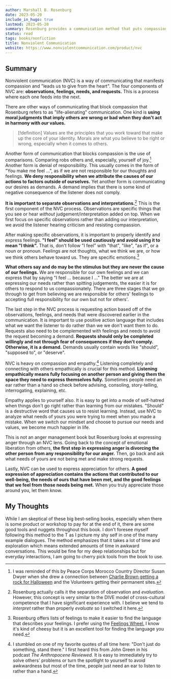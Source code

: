 ```yaml
---
author: Marshall B. Rosenburg
date: 2023-05-20
include_in_hugo: true
lastmod: 2023-05-20
summary: Rosenburg provides a communication method that puts compassion and empathy first. He provides the steps to communicating more effectively with a mix of concrete tools and abstract ideas.
status: read
tags: books/nonfiction
title: Nonviolent Communication
website: https://www.nonviolentcommunication.com/product/nvc
---
```


## Summary

Nonviolent communication (NVC) is a way of communicating that manifests compassion and "leads us to give from the heart". The four components of NVC are: **observations, feelings, needs, and requests.** This is a process where each one feeds into the next.

There are other ways of communicating that block compassion that Rosenburg refers to as "life-alienating" communication. One kind is **using moral judgments that imply others are wrong or bad when they don't act in harmony with *our* values.**

> [!definition] Values are the principles that you work toward that make up the core of your identity. Morals are what you believe to be right or wrong, especially when it comes to others.

Another form of communication that blocks compassion is the use of comparisons. Comparing robs others and, especially, yourself of joy.[^1] Another form is denial of responsibility. This usually comes in the form of "You make me feel …", as if we are not responsible for our thoughts and feelings. **We deny responsibility when we attribute the causes of our actions to factors outside of ourselves.** Yet another form is communicating our desires as demands. A demand implies that there is some kind of negative consequence of the listener does not comply.

**It is important to separate observations and interpretations.**[^2] This is the first component of the NVC process. Observations are specific things that you see or hear *without* judgement/interpretation added on top. When we first focus on specific observations rather than adding our interpretation, we avoid the listener hearing criticism and resisting compassion.

After making specific observations, it is important to properly identify and express feelings. **"I feel" should be used cautiously and avoid using it to mean "I think".** That is, don't follow "I feel" with "that", "like", "as if", or a noun or pronoun. Feelings are not thoughts, what we think we are, or how we think others behave toward us. They are specific emotions.[^3]

**What others say and do may be the stimulus but they are never the cause of our feelings.** We are responsible for our own feelings and we can express that by saying "I feel … because I …" The better we are at expressing our needs rather than spitting judgements, the easier it is for others to respond to us compassionately. There are three stages that we go through to get from believing we are responsible for others' feelings to accepting full responsibility for our own but not for others'.

The last step in the NVC process is requesting action based off of the observations, feelings, and needs that were discovered earlier in the communication. It is important to use positive action language that includes what we want the listener to do rather than we we don't want them to do. Requests also need to be complemented with feelings and needs to avoid the request becoming a demand. **Requests should only be completed willingly and not through fear of consequences if they don't comply. Otherwise, it is a demand.** Demands usually contain words like "should", "supposed to", or "deserve".

NVC is heavy on compassion and empathy.[^4] Listening completely and connecting with others empathically is crucial for this method. **Listening empathically means fully focusing on another person and giving them the space they need to express themselves fully.** Sometimes people need an ear rather than a hand so check before advising, consoling, story-telling, interrogating, explaining, etc.

Empathy applies to yourself also. It is easy to get into a mode of self-hatred when things don't go right rather than learning from our mistakes. "Should" is a destructive word that causes us to resist learning. Instead, use NVC to analyze what needs of yours you were trying to meet when you made a mistake. When we switch our mindset and choose to pursue our needs and values, we become much happier in life.

This is not an anger management book but Rosenburg looks at expressing anger through an NVC lens. Going back to the concept of emotional liberation from others, **the first step in expressing anger is divorcing the other person from any responsibility for our anger.** Then, go back and ask what needs of yours are not being met and make strong requests.

Lastly, NVC can be used to express appreciation for others. **A good expression of appreciation contains the actions that contributed to our well-being, the needs of ours that have been met, and the good feelings that we feel from those needs being met.** When you truly appreciate those around you, let them know.

## My Thoughts

While I am skeptical of these big best-selling books, especially when there is some product or workshop to pay for at the end of it, there are some good tools and nuggets throughout this book. I don't foresee myself following this method to the T as I picture my shy self in one of the many example dialogues. The method emphasizes that it takes a lot of time and exploration which means extended amounts of time in awkward conversations. This would be fine for my deep relationships but for everyday interactions, I am going to cherry pick tools from the book to use.

[^1]: I was reminded of this by Peace Corps Morocco Country Director Susan Dwyer when she drew a connection between [Charlie Brown getting a rock for Halloween]([https://www.youtube.com/watch?v=5tIhwITwhSg](https://www.youtube.com/watch?v=5tIhwITwhSg)) and the Volunteers getting their permanent sites.
[^2]: Rosenburg actually calls it the separation of observation and *evaluation.* However, this concept is very similar to the DIVE model of cross-cultural competence that I have significant experience with. I believe we tend to *interpret* rather than properly *evaluate* so I switched it here.
[^3]: Rosenburg offers lists of feelings to make it easier to find the language that describes your feelings. I prefer using the [Feelings Wheel.](https://feelingswheel.com/) I know it's kind of cheesy but it is an excellent tool for finding the language you need.
[^4]: I stumbled on one of my favorite quotes of all time here: "Don't just do something, stand there." I first heard this from John Green in his podcast *The Anthropocene Reviewed.* It is easy to immediately try to solve others' problems or turn the spotlight to yourself to avoid awkwardness but most of the time, people just need an ear to listen to rather than a hand.

